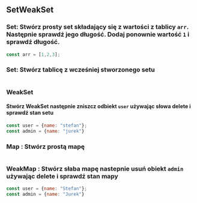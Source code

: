 ## SetWeakSet

### Set: Stwórz prosty set składający się z wartości z tablicy `arr`. Następnie sprawdź jego długość. Dodaj ponownie wartość `1` i sprawdź długość.

```javascript
const arr = [1,2,3];
```

### Set: Stwórz tablicę z wcześniej stworzonego setu

```javascript
```

### WeakSet

#### Stwórz WeakSet następnie zniszcz odbiekt `user` używając słowa delete i sprawdź stan setu

```javascript
const user = {name: "stefan"};
const admin = {name: "jurek"}
```


### Map : Stwórz prostą mapę

```javascript
```


### WeakMap : Stwórz słaba mapę nastepnie usuń obiekt `admin` używając delete i sprawdź stan mapy

```javascript
const user = {name: "Stefan"};
const admin = {name: "Jurek"}
```
